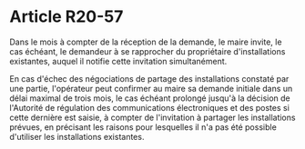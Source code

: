 # Article R20-57

Dans le mois à compter de la réception de la demande, le maire invite, le cas échéant, le demandeur à se rapprocher du propriétaire d'installations existantes, auquel il notifie cette invitation simultanément.

En cas d'échec des négociations de partage des installations constaté par une partie, l'opérateur peut confirmer au maire sa demande initiale dans un délai maximal de trois mois, le cas échéant prolongé jusqu'à la décision de l'Autorité de régulation des communications électroniques et des postes si cette dernière est saisie, à compter de l'invitation à partager les installations prévues, en précisant les raisons pour lesquelles il n'a pas été possible d'utiliser les installations existantes.